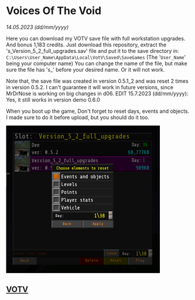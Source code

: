 # Voices Of The Void

*14.05.2023 (dd/mm/yyyy)*

Here you can download my VOTV save file with full workstation upgrades. And bonus 1,183 credits.
Just download this repository, extract the 's_Version_5_2_full_upgrades.sav' file and put it to the save directory in: `C:\Users\User_Name\AppData\Local\VotV\Saved\SaveGames` (The '`User_Name`' being your computer name)
You can change the name of the file, but make sure the file has 's_' before your desired name. Or it will not work.

Note that, the save file was created in version 0.5.1_2 and was reset 2 times in version 0.5.2.
I can't guarantee it will work in future versions, since MrDrNose is working on big changes in d06.
EDIT 15.7.2023 (dd/mm/yyyy): Yes, it still works in version demo 0.6.0

When you boot up the game, Don't forget to reset days, events and objects. I made sure to do it before upload, but you should do it too.

![Image](evnupreset.png)

## [VOTV](https://mrdrnose.itch.io/votv)

